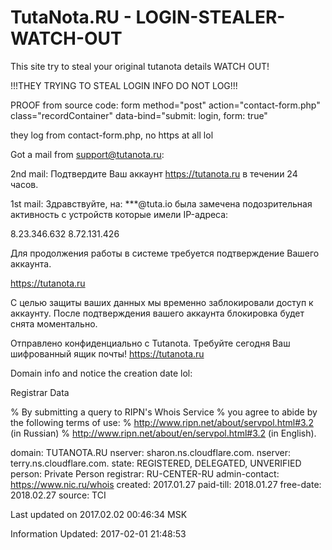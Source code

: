 # TutaNota.RU - LOGIN-STEALER-WATCH-OUT

This site try to steal your original tutanota details WATCH OUT!

!!!THEY TRYING TO STEAL LOGIN INFO DO NOT LOG!!!

PROOF from source code: 
form method="post" action="contact-form.php" class="recordContainer" data-bind="submit: login, form: true"

they log from contact-form.php, no https at all lol

Got a mail from support@tutanota.ru:

2nd mail: Подтвердите Ваш аккаунт https://tutanota.ru в течении 24 часов.

1st mail: Здравствуйте, на: ***@tuta.io была замечена подозрительная активность с устройств которые имели IP-адреса:

8.23.346.632 8.72.131.426

Для продолжения работы в системе требуется подтверждение Вашего аккаунта.

https://tutanota.ru

С целью защиты ваших данных мы временно заблокировали доступ к аккаунту. После подтверждения вашего аккаунта блокировка будет снята моментально.

Отправлено конфиденциально с Tutanota. Требуйте сегодня Ваш шифрованный ящик почты! https://tutanota.ru

Domain info and notice the creation date lol:

Registrar Data

% By submitting a query to RIPN's Whois Service % you agree to abide by the following terms of use: % http://www.ripn.net/about/servpol.html#3.2 (in Russian) % http://www.ripn.net/about/en/servpol.html#3.2 (in English).

domain: TUTANOTA.RU nserver: sharon.ns.cloudflare.com. nserver: terry.ns.cloudflare.com. state: REGISTERED, DELEGATED, UNVERIFIED person: Private Person registrar: RU-CENTER-RU admin-contact: https://www.nic.ru/whois created: 2017.01.27 paid-till: 2018.01.27 free-date: 2018.02.27 source: TCI

Last updated on 2017.02.02 00:46:34 MSK

Information Updated: 2017-02-01 21:48:53
